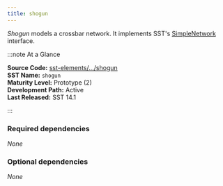```yaml
---
title: shogun
---
```


*Shogun* models a crossbar network. It implements SST's [SimpleNetwork](../../core/iface/SimpleNetwork/class) interface. 

:::note At a Glance

**Source Code:** [sst-elements/.../shogun](https://github.com/sstsimulator/sst-elements/tree/master/src/sst/elements/shogun) &nbsp;  
**SST Name:** `shogun` &nbsp;  
**Maturity Level:** Prototype (2) &nbsp;  
**Development Path:** Active &nbsp;   
**Last Released:** SST 14.1

:::

### Required dependencies
*None*

### Optional dependencies
*None*
